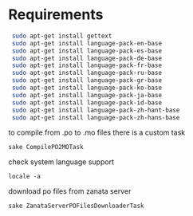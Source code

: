# Requirements

````bash
 sudo apt-get install gettext
 sudo apt-get install language-pack-en-base
 sudo apt-get install language-pack-es-base
 sudo apt-get install language-pack-de-base
 sudo apt-get install language-pack-fr-base
 sudo apt-get install language-pack-ru-base
 sudo apt-get install language-pack-gr-base
 sudo apt-get install language-pack-ko-base
 sudo apt-get install language-pack-ja-base
 sudo apt-get install language-pack-id-base
 sudo apt-get install language-pack-zh-hant-base
 sudo apt-get install language-pack-zh-hans-base
````

to compile from .po to .mo files 
there is a custom task

````
sake CompilePO2MOTask
````

check system language support 

```
locale -a
```


download po files from zanata server

```
sake ZanataServerPOFilesDownloaderTask
```